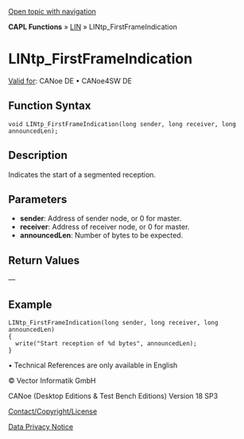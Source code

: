 [Open topic with navigation](../../../../../CANoeDEFamily.htm#Topics/CAPLFunctions/LIN/Functions/CAPLfunctionLINtpFirstFrameIndication.md)

**CAPL Functions** » [LIN](../CAPLfunctionsLINOverview.md) » LINtp_FirstFrameIndication

# LINtp_FirstFrameIndication

[Valid for](../../../Shared/FeatureAvailability.md):  CANoe DE • CANoe4SW DE

## Function Syntax

```plaintext
void LINtp_FirstFrameIndication(long sender, long receiver, long announcedLen);
```

## Description

Indicates the start of a segmented reception.

## Parameters

- **sender**: Address of sender node, or 0 for master.
- **receiver**: Address of receiver node, or 0 for master.
- **announcedLen**: Number of bytes to be expected.

## Return Values

—

## Example

```plaintext
LINtp_FirstFrameIndication(long sender, long receiver, long announcedLen)
{
  write("Start reception of %d bytes", announcedLen);
}
```

•  Technical References are only available in English

© Vector Informatik GmbH

CANoe (Desktop Editions & Test Bench Editions) Version 18 SP3

[Contact/Copyright/License](../../../Shared/ContactCopyrightLicense.md)

[Data Privacy Notice](https://www.vector.com/int/en/company/get-info/privacy-policy/)